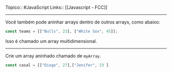 Tópico:: #JavaScript 
Links:: [[Javascript - FCC]]

---

Você também pode aninhar arrays dentro de outros arrays, como abaixo:

```js
const teams = [["Bulls", 23], ["White Sox", 45]];
```

Isso é chamado um array multidimensional.

---

Crie um array aninhado chamado de `myArray`.

```js
const casal = [["Diogo", 27],["Jenifer", 23 ]
```